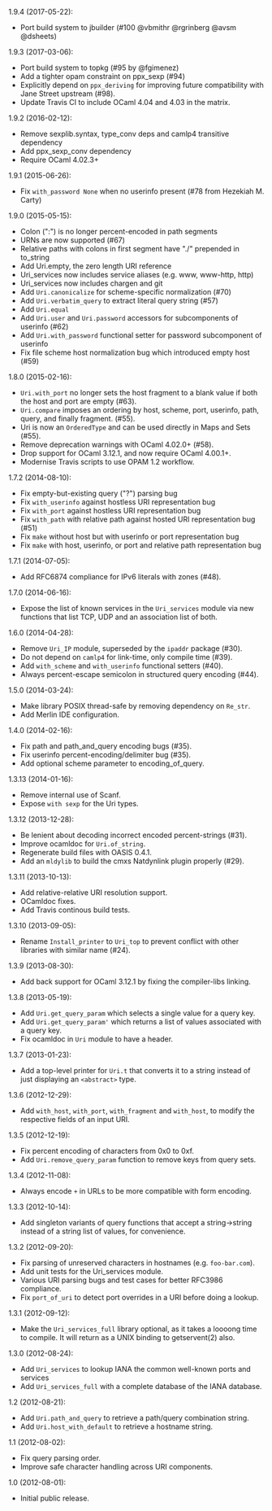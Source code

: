 1.9.4 (2017-05-22):
* Port build system to jbuilder (#100 @vbmithr @rgrinberg @avsm @dsheets)

1.9.3 (2017-03-06):
* Port build system to topkg (#95 by @fgimenez)
* Add a tighter opam constraint on ppx_sexp (#94)
* Explicitly depend on `ppx_deriving` for improving future compatibility
  with Jane Street upstream (#98).
* Update Travis CI to include OCaml 4.04 and 4.03 in the matrix.

1.9.2 (2016-02-12):
* Remove sexplib.syntax, type_conv deps and camlp4 transitive dependency
* Add ppx_sexp_conv dependency
* Require OCaml 4.02.3+

1.9.1 (2015-06-26):
* Fix `with_password None` when no userinfo present (#78 from Hezekiah M. Carty)

1.9.0 (2015-05-15):
* Colon (":") is no longer percent-encoded in path segments
* URNs are now supported (#67)
* Relative paths with colons in first segment have "./" prepended in to_string
* Add Uri.empty, the zero length URI reference
* Uri_services now includes service aliases (e.g. www, www-http, http)
* Uri_services now includes chargen and git
* Add `Uri.canonicalize` for scheme-specific normalization (#70)
* Add `Uri.verbatim_query` to extract literal query string (#57)
* Add `Uri.equal`
* Add `Uri.user` and `Uri.password` accessors for subcomponents of userinfo (#62)
* Add `Uri.with_password` functional setter for password subcomponent of userinfo
* Fix file scheme host normalization bug which introduced empty host (#59)

1.8.0 (2015-02-16):
* `Uri.with_port` no longer sets the host fragment to a blank value if both
   the host and port are empty (#63).
* `Uri.compare` imposes an ordering by host, scheme, port, userinfo, path,
  query, and finally fragment. (#55).
* Uri is now an `OrderedType` and can be used directly in Maps and Sets (#55).
* Remove deprecation warnings with OCaml 4.02.0+ (#58).
* Drop support for OCaml 3.12.1, and now require OCaml 4.00.1+.
* Modernise Travis scripts to use OPAM 1.2 workflow.

1.7.2 (2014-08-10):
* Fix empty-but-existing query ("?") parsing bug
* Fix `with_userinfo` against hostless URI representation bug
* Fix `with_port` against hostless URI representation bug
* Fix `with_path` with relative path against hosted URI representation bug (#51)
* Fix `make` without host but with userinfo or port representation bug
* Fix `make` with host, userinfo, or port and relative path representation bug

1.7.1 (2014-07-05):
* Add RFC6874 compliance for IPv6 literals with zones (#48).

1.7.0 (2014-06-16):
* Expose the list of known services in the `Uri_services` module via
  new functions that list TCP, UDP and an association list of both.

1.6.0 (2014-04-28):
* Remove `Uri_IP` module, superseded by the `ipaddr` package (#30).
* Do not depend on `camlp4` for link-time, only compile time (#39).
* Add `with_scheme` and `with_userinfo` functional setters (#40).
* Always percent-escape semicolon in structured query encoding (#44).

1.5.0 (2014-03-24):
* Make library POSIX thread-safe by removing dependency on `Re_str`.
* Add Merlin IDE configuration.

1.4.0 (2014-02-16):
* Fix path and path_and_query encoding bugs (#35).
* Fix userinfo percent-encoding/delimiter bug (#35).
* Add optional scheme parameter to encoding_of_query.

1.3.13 (2014-01-16):
* Remove internal use of Scanf.
* Expose `with sexp` for the Uri types.

1.3.12 (2013-12-28):
* Be lenient about decoding incorrect encoded percent-strings (#31).
* Improve ocamldoc for `Uri.of_string`.
* Regenerate build files with OASIS 0.4.1.
* Add an `mldylib` to build the cmxs Natdynlink plugin properly (#29).

1.3.11 (2013-10-13):
* Add relative-relative URI resolution support.
* OCamldoc fixes.
* Add Travis continous build tests.

1.3.10 (2013-09-05):
* Rename `Install_printer` to `Uri_top` to prevent conflict with other libraries with similar name (#24).

1.3.9 (2013-08-30):
* Add back support for OCaml 3.12.1 by fixing the compiler-libs linking.

1.3.8 (2013-05-19):
* Add `Uri.get_query_param` which selects a single value for a query key.
* Add `Uri.get_query_param'` which returns a list of values associated with a query key.
* Fix ocamldoc in `Uri` module to have a header.

1.3.7 (2013-01-23):
* Add a top-level printer for `Uri.t` that converts it to a string instead
  of just displaying an `<abstract>` type.

1.3.6 (2012-12-29):
* Add `with_host`, `with_port`, `with_fragment` and `with_host`, to modify
  the respective fields of an input URI.

1.3.5 (2012-12-19):
* Fix percent encoding of characters from 0x0 to 0xf.
* Add `Uri.remove_query_param` function to remove keys from query sets.

1.3.4 (2012-11-08):
* Always encode `+` in URLs to be more compatible with form encoding.

1.3.3 (2012-10-14):
* Add singleton variants of query functions that accept a string->string
  instead of a string list of values, for convenience.

1.3.2 (2012-09-20):
* Fix parsing of unreserved characters in hostnames (e.g. `foo-bar.com`).
* Add unit tests for the Uri_services module.
* Various URI parsing bugs and test cases for better RFC3986 compliance.
* Fix `port_of_uri` to detect port overrides in a URI before doing a lookup.

1.3.1 (2012-09-12):
* Make the `Uri_services_full` library optional, as it takes a loooong time
  to compile. It will return as a UNIX binding to getservent(2) also.

1.3.0 (2012-08-24):
* Add `Uri_services` to lookup IANA the common well-known ports and services
* Add `Uri_services_full` with a complete database of the IANA database.

1.2 (2012-08-21):
* Add `Uri.path_and_query` to retrieve a path/query combination string.
* Add `Uri.host_with_default` to retrieve a hostname string.

1.1 (2012-08-02):
* Fix query parsing order.
* Improve safe character handling across URI components.

1.0 (2012-08-01):
* Initial public release.
